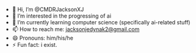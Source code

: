 - 👋 Hi, I’m @CMDRJacksonXJ
- 👀 I’m interested in the progressing of ai
- 🌱 I’m currently learning computer science (specifically ai-related stuff)
- 📫 How to reach me: jacksonjedynak2@gmail.com
- 😄 Pronouns: him/his/he
- ⚡ Fun fact: i exist.

<!---
CMDRJacksonXJ/CMDRJacksonXJ is a ✨ special ✨ repository because its `README.md` (this file) appears on your GitHub profile.
You can click the Preview link to take a look at your changes.
--->
